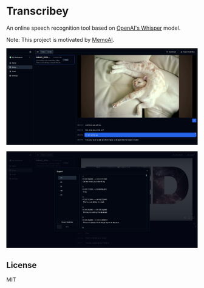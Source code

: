 # Transcribey

An online speech recognition tool based on [OpenAI's Whisper](https://github.com/openai/whisper) model.

Note: This project is motivated by [MemoAI](https://github.com/Makememo/MemoAI).

![Capture 1](./screenshots/Capture%201.jpeg)

![Capture 2](./screenshots/Capture%202.jpeg)

## License

MIT